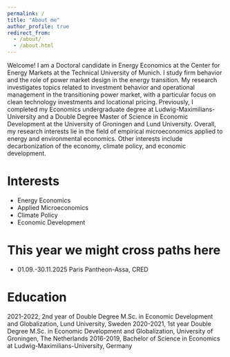 ```yaml
---
permalink: /
title: "About me"
author_profile: true
redirect_from: 
  - /about/
  - /about.html
---
```


Welcome! I am a Doctoral candidate in Energy Economics at the Center for Energy Markets at the Technical University of Munich. I study firm behavior and the role of power market design in the energy transition. 
My research investigates topics related to investment behavior and operational management in the transitioning power market, with a particular focus on clean technology investments and locational pricing. Previously, I completed my Economics undergraduate degree at Ludwig-Maximilians-University and a Double Degree Master of Science in Economic Development at the University of Groningen and Lund University. 
Overall, my research interests lie in the field of empirical microeconomics applied to energy and environmental economics. Other interests include decarbonization of the economy, climate policy, and economic development.

Interests
======
- Energy Economics
- Applied Microeconomics
- Climate Policy
- Economic Development

This year we might cross paths here
======
- 01.09.-30.11.2025 Paris Pantheon-Assa, CRED

Education
======
2021-2022, 2nd year of Double Degree M.Sc. in Economic Development and Globalization, Lund University, Sweden 
2020-2021, 1st year Double Degree M.Sc. in Economic Development and Globalization, University of Groningen, The Netherlands 
2016-2019, Bachelor of Science in Economics at Ludwig-Maximilians-University, Germany
